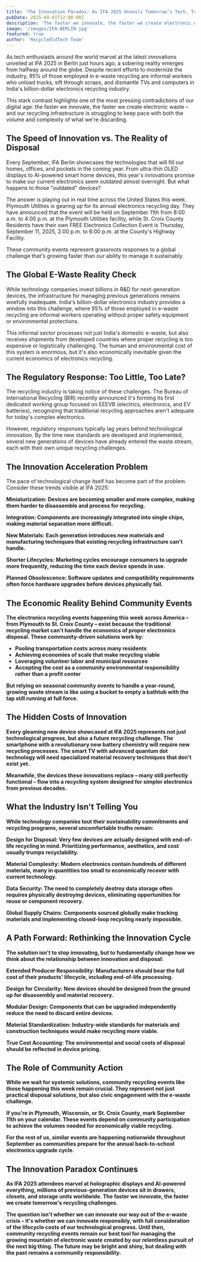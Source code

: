```yaml
---
title: 'The Innovation Paradox: As IFA 2025 Unveils Tomorrow’s Tech, Today’s E-Waste Crisis Deepens'
pubDate: 2025-09-01T12:00:00Z
description: 'The faster we innovate, the faster we create electronic waste - and our recycling infrastructure is struggling to keep pace'
image: '/images/IFA-BERLIN.jpg'
featured: true
author: 'RecycleOldTech Team'
---
```


As tech enthusiasts around the world marvel at the latest innovations unveiled at IFA 2025 in Berlin just hours ago, a sobering reality emerges from halfway around the globe. Despite recent efforts to modernize the industry, 95% of those employed in e-waste recycling are informal workers who unload trucks, sift through scraps, and dismantle TVs and computers in India's billion-dollar electronics recycling industry.

This stark contrast highlights one of the most pressing contradictions of our digital age: the faster we innovate, the faster we create electronic waste – and our recycling infrastructure is struggling to keep pace with both the volume and complexity of what we're discarding.

## The Speed of Innovation vs. The Reality of Disposal

Every September, IFA Berlin showcases the technologies that will fill our homes, offices, and pockets in the coming year. From ultra-thin OLED displays to AI-powered smart home devices, this year's innovations promise to make our current electronics seem outdated almost overnight. But what happens to those "outdated" devices?

The answer is playing out in real time across the United States this week. Plymouth Utilities is gearing up for its annual electronics recycling day. They have announced that the event will be held on September 11th from 8:00 a.m. to 4:00 p.m. at the Plymouth Utilities facility, while St. Croix County Residents have their own FREE Electronics Collection Event is Thursday, September 11, 2025, 2:00 p.m. to 6:00 p.m. at the County's Highway Facility.

These community events represent grassroots responses to a global challenge that's growing faster than our ability to manage it sustainably.

## The Global E-Waste Reality Check

While technology companies invest billions in R&D for next-generation devices, the infrastructure for managing previous generations remains woefully inadequate. India's billion-dollar electronics industry provides a window into this challenge, where 95% of those employed in e-waste recycling are informal workers operating without proper safety equipment or environmental protections.

This informal sector processes not just India's domestic e-waste, but also receives shipments from developed countries where proper recycling is too expensive or logistically challenging. The human and environmental cost of this system is enormous, but it's also economically inevitable given the current economics of electronics recycling.

## The Regulatory Response: Too Little, Too Late?

The recycling industry is taking notice of these challenges. The Bureau of International Recycling (BIR) recently announced it's forming its first dedicated working group focused on EEEVB (electrics, electronics, and EV batteries), recognizing that traditional recycling approaches aren't adequate for today's complex electronics.

However, regulatory responses typically lag years behind technological innovation. By the time new standards are developed and implemented, several new generations of devices have already entered the waste stream, each with their own unique recycling challenges.

## The Innovation Acceleration Problem

The pace of technological change itself has become part of the problem. Consider these trends visible at IFA 2025:

<strong>Miniaturization</srtong>: Devices are becoming smaller and more complex, making them harder to disassemble and process for recycling.

<strong>Integration</strong>: Components are increasingly integrated into single chips, making material separation more difficult.

<strong>New Materials</strong>: Each generation introduces new materials and manufacturing techniques that existing recycling infrastructure can't handle.

<strong>Shorter Lifecycles</strong>: Marketing cycles encourage consumers to upgrade more frequently, reducing the time each device spends in use.

<strong>Planned Obsolescence</strong>: Software updates and compatibility requirements often force hardware upgrades before devices physically fail.

## The Economic Reality Behind Community Events

The electronics recycling events happening this week across America – from Plymouth to St. Croix County – exist because the traditional recycling market can't handle the economics of proper electronics disposal. These community-driven solutions work by:

- Pooling transportation costs across many residents
- Achieving economies of scale that make recycling viable
- Leveraging volunteer labor and municipal resources
- Accepting the cost as a community environmental responsibility rather than a profit center

But relying on seasonal community events to handle a year-round, growing waste stream is like using a bucket to empty a bathtub with the tap still running at full force.

## The Hidden Costs of Innovation

Every gleaming new device showcased at IFA 2025 represents not just technological progress, but also a future recycling challenge. The smartphone with a revolutionary new battery chemistry will require new recycling processes. The smart TV with advanced quantum dot technology will need specialized material recovery techniques that don't exist yet.

Meanwhile, the devices these innovations replace – many still perfectly functional – flow into a recycling system designed for simpler electronics from previous decades.

## What the Industry Isn't Telling You

While technology companies tout their sustainability commitments and recycling programs, several uncomfortable truths remain:

<strong>Design for Disposal</strong>: Very few devices are actually designed with end-of-life recycling in mind. Prioritizing performance, aesthetics, and cost usually trumps recyclability.

<strong>Material Complexity</strong>: Modern electronics contain hundreds of different materials, many in quantities too small to economically recover with current technology.

<strong>Data Security</strong>: The need to completely destroy data storage often requires physically destroying devices, eliminating opportunities for reuse or component recovery.

<strong>Global Supply Chains</strong>: Components sourced globally make tracking materials and implementing closed-loop recycling nearly impossible.

## A Path Forward: Rethinking the Innovation Cycle

The solution isn't to stop innovating, but to fundamentally change how we think about the relationship between innovation and disposal:

<strong>Extended Producer Responsibility</strong>: Manufacturers should bear the full cost of their products' lifecycle, including end-of-life processing.

<strong>Design for Circularity</strong>: New devices should be designed from the ground up for disassembly and material recovery.

<strong>Modular Design</strong>: Components that can be upgraded independently reduce the need to discard entire devices.

<strong>Material Standardization</strong>: Industry-wide standards for materials and construction techniques would make recycling more viable.

<strong>True Cost Accounting</strong>: The environmental and social costs of disposal should be reflected in device pricing.

## The Role of Community Action

While we wait for systemic solutions, community recycling events like those happening this week remain crucial. They represent not just practical disposal solutions, but also civic engagement with the e-waste challenge.

If you're in Plymouth, Wisconsin, or St. Croix County, mark September 11th on your calendar. These events depend on community participation to achieve the volumes needed for economically viable recycling.

For the rest of us, similar events are happening nationwide throughout September as communities prepare for the annual back-to-school electronics upgrade cycle.

## The Innovation Paradox Continues

As IFA 2025 attendees marvel at holographic displays and AI-powered everything, millions of previous-generation devices sit in drawers, closets, and storage units worldwide. The faster we innovate, the faster we create tomorrow's recycling challenges.

The question isn't whether we can innovate our way out of the e-waste crisis – it's whether we can innovate responsibly, with full consideration of the lifecycle costs of our technological progress.
Until then, community recycling events remain our best tool for managing the growing mountain of electronic waste created by our relentless pursuit of the next big thing. The future may be bright and shiny, but dealing with the past remains a community responsibility.
